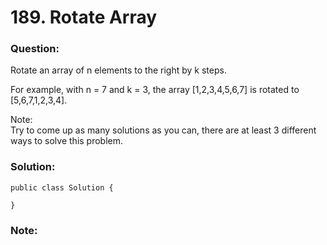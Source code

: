 # 189. Rotate Array

### Question:

Rotate an array of n elements to the right by k steps.

For example, with n = 7 and k = 3, the array \[1,2,3,4,5,6,7\] is rotated to \[5,6,7,1,2,3,4\].

Note:  
Try to come up as many solutions as you can, there are at least 3 different ways to solve this problem.

### **Solution**:

```
public class Solution {

}
```

### **Note**:



